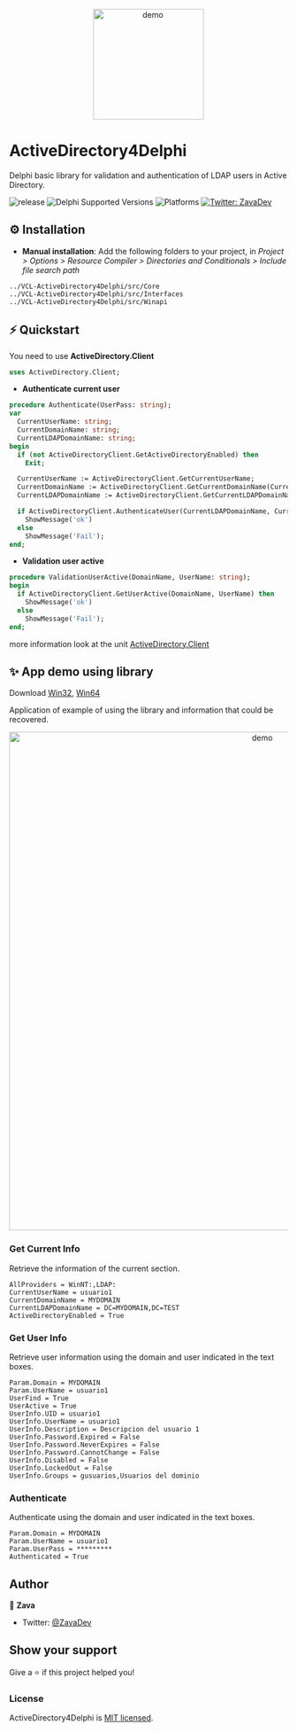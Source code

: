 <p align="center">
  <img width="200" align="center" src="./resources/login.svg" alt="demo"/>
</p>

# ActiveDirectory4Delphi

Delphi basic library for validation and authentication of LDAP users in Active Directory.

![release](https://img.shields.io/github/v/release/EdZava/VCL-ActiveDirectory4Delphi?style=flat-square)
![Delphi Supported Versions](https://img.shields.io/badge/Delphi%20Supported%20Versions-XE7%20and%20ever-blue.svg)
![Platforms](https://img.shields.io/badge/Supported%20platforms-Win32%20and%20Win64-red.svg)
[![Twitter: ZavaDev](https://img.shields.io/twitter/follow/ZavaDev.svg?style=social)](https://twitter.com/ZavaDev)

## ⚙️ Installation

* **Manual installation**: Add the following folders to your project, in *Project > Options > Resource Compiler > Directories and Conditionals > Include file search path*

```
../VCL-ActiveDirectory4Delphi/src/Core
../VCL-ActiveDirectory4Delphi/src/Interfaces
../VCL-ActiveDirectory4Delphi/src/Winapi
```

## ⚡️ Quickstart

You need to use **ActiveDirectory.Client**

```pascal
uses ActiveDirectory.Client;
```

* **Authenticate current user**

```pascal
procedure Authenticate(UserPass: string);
var
  CurrentUserName: string;
  CurrentDomainName: string;
  CurrentLDAPDomainName: string;
begin
  if (not ActiveDirectoryClient.GetActiveDirectoryEnabled) then
    Exit;

  CurrentUserName := ActiveDirectoryClient.GetCurrentUserName;
  CurrentDomainName := ActiveDirectoryClient.GetCurrentDomainName(CurrentUserName);  
  CurrentLDAPDomainName := ActiveDirectoryClient.GetCurrentLDAPDomainName(CurrentDomainName);  

  if ActiveDirectoryClient.AuthenticateUser(CurrentLDAPDomainName, CurrentUserName, UserPass) then
    ShowMessage('ok')
  else
    ShowMessage('Fail');
end;
```

* **Validation user active**

```pascal
procedure ValidationUserActive(DomainName, UserName: string);
begin
  if ActiveDirectoryClient.GetUserActive(DomainName, UserName) then
    ShowMessage('ok')
  else
    ShowMessage('Fail');
end;
```

more information look at the unit [ActiveDirectory.Client](./src/Core/ActiveDirectory.Client.pas)

## ✨ App demo using library

Download
[Win32](https://github.com/EdZava/VCL-ActiveDirectory4Delphi/releases/latest/download/TestActiveDirectory-Win32.rar),
[Win64](https://github.com/EdZava/VCL-ActiveDirectory4Delphi/releases/latest/download/TestActiveDirectory-Win64.rar)

Application of example of using the library and information that could be recovered.

<p align="center">
  <img width="900" align="center" src="./resources/screen-main.png" alt="demo"/>
</p>

### Get Current Info 

Retrieve the information of the current section.

```log
AllProviders = WinNT:,LDAP:
CurrentUserName = usuario1
CurrentDomainName = MYDOMAIN
CurrentLDAPDomainName = DC=MYDOMAIN,DC=TEST
ActiveDirectoryEnabled = True
```

### Get User Info

Retrieve user information using the domain and user indicated in the text boxes.

```log
Param.Domain = MYDOMAIN
Param.UserName = usuario1
UserFind = True
UserActive = True
UserInfo.UID = usuario1
UserInfo.UserName = usuario1
UserInfo.Description = Descripcion del usuario 1
UserInfo.Password.Expired = False
UserInfo.Password.NeverExpires = False
UserInfo.Password.CannotChange = False
UserInfo.Disabled = False
UserInfo.LockedOut = False
UserInfo.Groups = gusuarios,Usuarios del dominio
```

### Authenticate

Authenticate using the domain and user indicated in the text boxes.

```log
Param.Domain = MYDOMAIN
Param.UserName = usuario1
Param.UserPass = *********
Authenticated = True
```

## Author

👤 **Zava**

* Twitter: [@ZavaDev](https://twitter.com/ZavaDev)

## Show your support

Give a ⭐️ if this project helped you!

### License

ActiveDirectory4Delphi is [MIT licensed](./LICENSE).
